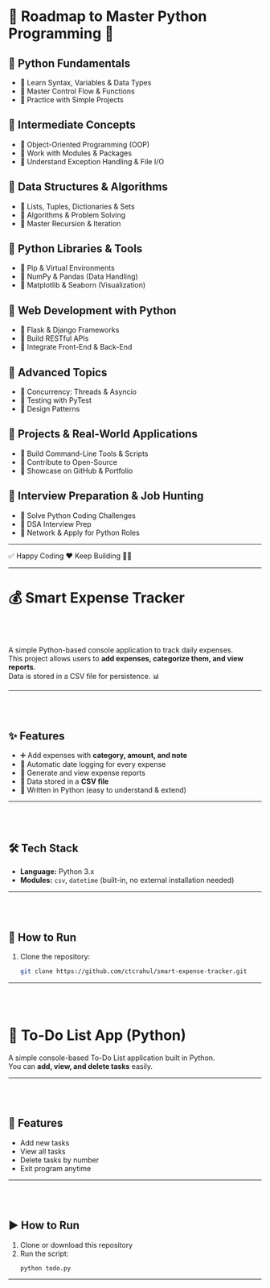 # 🚀 Roadmap to Master Python Programming 🔰

## 📂 Python Fundamentals
- 📌 Learn Syntax, Variables & Data Types  
- 📌 Master Control Flow & Functions  
- 📌 Practice with Simple Projects  

## 📂 Intermediate Concepts
- 📌 Object-Oriented Programming (OOP)  
- 📌 Work with Modules & Packages  
- 📌 Understand Exception Handling & File I/O  

## 📂 Data Structures & Algorithms
- 📌 Lists, Tuples, Dictionaries & Sets  
- 📌 Algorithms & Problem Solving  
- 📌 Master Recursion & Iteration  

## 📂 Python Libraries & Tools
- 📌 Pip & Virtual Environments  
- 📌 NumPy & Pandas (Data Handling)  
- 📌 Matplotlib & Seaborn (Visualization)  

## 📂 Web Development with Python
- 📌 Flask & Django Frameworks  
- 📌 Build RESTful APIs  
- 📌 Integrate Front-End & Back-End  

## 📂 Advanced Topics
- 📌 Concurrency: Threads & Asyncio  
- 📌 Testing with PyTest  
- 📌 Design Patterns  

## 📂 Projects & Real-World Applications
- 📌 Build Command-Line Tools & Scripts  
- 📌 Contribute to Open-Source  
- 📌 Showcase on GitHub & Portfolio  

## 📂 Interview Preparation & Job Hunting
- 📌 Solve Python Coding Challenges  
- 📌 DSA Interview Prep  
- 📌 Network & Apply for Python Roles  

---

✅ Happy Coding ❤️ Keep Building 👨‍💻



---

# 💰 Smart Expense Tracker

<br>
</br>

A simple Python-based console application to track daily expenses.  
This project allows users to **add expenses, categorize them, and view reports**.  
Data is stored in a CSV file for persistence. 📊




---
<br>

</br>


## ✨ Features
- ➕ Add expenses with **category, amount, and note**  
- 📅 Automatic date logging for every expense  
- 📑 Generate and view expense reports  
- 💾 Data stored in a **CSV file**  
- 🐍 Written in Python (easy to understand & extend)

---

<br>

</br>


## 🛠️ Tech Stack
- **Language:** Python 3.x  
- **Modules:** `csv`, `datetime` (built-in, no external installation needed)

---
<br>

</br>

## 🚀 How to Run
1. Clone the repository:
   ```bash
   git clone https://github.com/ctcrahul/smart-expense-tracker.git
---


<br>

</br>





# 📝 To-Do List App (Python)

A simple console-based To-Do List application built in Python.  
You can **add, view, and delete tasks** easily.

---

<br>

</br>

## 🚀 Features
- Add new tasks  
- View all tasks  
- Delete tasks by number  
- Exit program anytime  


---

<br>

</br>

## ▶️ How to Run
1. Clone or download this repository  
2. Run the script:
   ```bash
   python todo.py


---




